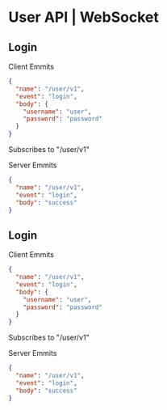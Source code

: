 # User API | WebSocket

## Login

Client Emmits

```json
{
  "name": "/user/v1",
  "event": "login",
  "body": {
    "username": "user",
    "password": "password"
  }
}
```

Subscribes to "/user/v1"

Server Emmits

```json
{
  "name": "/user/v1",
  "event": "login",
  "body": "success"
}
```

## Login

Client Emmits

```json
{
  "name": "/user/v1",
  "event": "login",
  "body": {
    "username": "user",
    "password": "password"
  }
}
```

Subscribes to "/user/v1"

Server Emmits

```json
{
  "name": "/user/v1",
  "event": "login",
  "body": "success"
}
```

